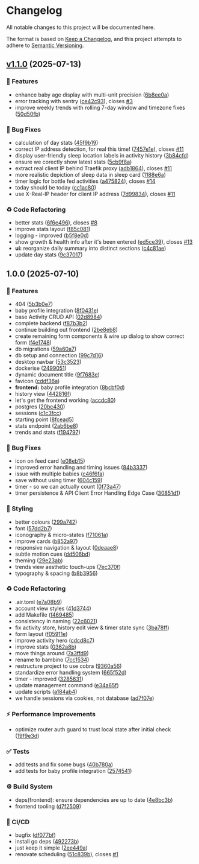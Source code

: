 # Changelog

All notable changes to this project will be documented here.

The format is based on [Keep a Changelog](https://keepachangelog.com/en/1.0.0/), and this project attempts to adhere to [Semantic Versioning](https://semver.org/spec/v2.0.0.html).

## [v1.1.0](https://github.com/engineervix/bambino/compare/v1.0.0...v1.1.0) (2025-07-13)


### 🚀 Features

* enhance baby age display with multi-unit precision ([6b8ee0a](https://github.com/engineervix/bambino/commit/6b8ee0a5369cd35570e9f2297d7edf424234c36b))
* error tracking with sentry ([ce42c93](https://github.com/engineervix/bambino/commit/ce42c937b3e5edc239422dda5ef6ae7873ab2de0)), closes [#3](https://github.com/engineervix/bambino/issues/3)
* improve weekly trends with rolling 7-day window and timezone fixes ([50d50fb](https://github.com/engineervix/bambino/commit/50d50fb49087596bfee78a4d8642bbe9089f3cb1))


### 🐛 Bug Fixes

* calculation of day stats ([45f9b19](https://github.com/engineervix/bambino/commit/45f9b19148e412d081fb7a5939ad485417cf3724))
* correct IP address detection, for real this time! ([7457e1e](https://github.com/engineervix/bambino/commit/7457e1e60cb50f3e45b0866993d33296261194d2)), closes [#11](https://github.com/engineervix/bambino/issues/11)
* display user-friendly sleep location labels in activity history ([3b84cfd](https://github.com/engineervix/bambino/commit/3b84cfd3e8ed898d9b0f29411b9a38374d656579))
* ensure we corectly show latest stats ([5cb9f8a](https://github.com/engineervix/bambino/commit/5cb9f8afa3c5d07da0d0e0e25bf6a8f544620b8f))
* extract real client IP behind Traefik proxy ([adb1864](https://github.com/engineervix/bambino/commit/adb18643e695ff48c03b9474e91d45ea9cb4e4f7)), closes [#11](https://github.com/engineervix/bambino/issues/11)
* more realistic depiction of sleep data in sleep card ([1188e6a](https://github.com/engineervix/bambino/commit/1188e6a400b3f4b8926222c953b345bd7291451c))
* timer logic for bottle fed activities ([a475824](https://github.com/engineervix/bambino/commit/a475824544e2fc5d76bc686fa0a7a9e2b573a51a)), closes [#14](https://github.com/engineervix/bambino/issues/14)
* today should be today ([cc1ac80](https://github.com/engineervix/bambino/commit/cc1ac8086c4deb08eb64c578a9a0892c6ae1d79b))
* use X-Real-IP header for client IP address ([7d99834](https://github.com/engineervix/bambino/commit/7d99834fc816a8f1090de491b4e649189801cdde)), closes [#11](https://github.com/engineervix/bambino/issues/11)


### ♻️ Code Refactoring

* better stats ([6f6e496](https://github.com/engineervix/bambino/commit/6f6e49648714cdbe2fc8150a0c54575ad4e9d247)), closes [#8](https://github.com/engineervix/bambino/issues/8)
* improve stats layout ([f85c081](https://github.com/engineervix/bambino/commit/f85c081707fe4b1df79aaf9071fa7fd82da3a7bc))
* logging - improved ([b5f8e0d](https://github.com/engineervix/bambino/commit/b5f8e0dbf73a174d3ebccade63f2f819f2b897bb))
* show growth & health info after it's been entered ([ed5ce39](https://github.com/engineervix/bambino/commit/ed5ce39ef72044b432cbe20582232e016d080d71)), closes [#13](https://github.com/engineervix/bambino/issues/13)
* **ui:** reorganize daily summary into distinct sections ([c4c81ae](https://github.com/engineervix/bambino/commit/c4c81ae6e1984770243f9a3bb8fa479b977d613d))
* update day stats ([9c37017](https://github.com/engineervix/bambino/commit/9c37017f657722ea5405d4ac43da31c4ca40e94d))

## 1.0.0 (2025-07-10)


### 🚀 Features

* 404 ([5b3b0e7](https://github.com/engineervix/bambino/commit/5b3b0e7d452b5e84728df7035a9f4c2bbe4bb949))
* baby profile integration ([8f0431e](https://github.com/engineervix/bambino/commit/8f0431ee8927753f1e7085f7f71c9de7fb5e1db4))
* base Activity CRUD API ([02d8984](https://github.com/engineervix/bambino/commit/02d8984238ec3db51f547d7aa8d8eb910af71f0a))
* complete backend ([f87b3b2](https://github.com/engineervix/bambino/commit/f87b3b2a0d6516578e9ce126d899894ca895d637))
* continue building out frontend ([2be8eb8](https://github.com/engineervix/bambino/commit/2be8eb80c3193cb27494eb77104a9c180fe8fe6c))
* create remaining form components & wire up dialog to show correct form ([f4e1748](https://github.com/engineervix/bambino/commit/f4e174851c4088cfff598d2e608db9e55090b15c))
* db migrations ([59a60a7](https://github.com/engineervix/bambino/commit/59a60a7395f230282e980ec278e1619ebd70f191))
* db setup and connection ([99c7d16](https://github.com/engineervix/bambino/commit/99c7d16246caf819b0db913bf27c477d6cedf0de))
* desktop navbar ([53c3523](https://github.com/engineervix/bambino/commit/53c352369d4c19f25c6427d567d488b6f332a800))
* dockerise ([2499051](https://github.com/engineervix/bambino/commit/24990517c58d37e7341683f48828f453a07350c3))
* dynamic document title ([9f7683e](https://github.com/engineervix/bambino/commit/9f7683e6d512b6fd0bf422e9921bbf02d482c733))
* favicon ([cddf36a](https://github.com/engineervix/bambino/commit/cddf36a813d9a446b84f3d0173cad3758238f21b))
* **frontend:** baby profile integration ([8bcbf0d](https://github.com/engineervix/bambino/commit/8bcbf0dbcde8b7edec45b3f2164ba478d4b8bc54))
* history view ([442816f](https://github.com/engineervix/bambino/commit/442816f7780003f5131110541b978e75ad9c34ab))
* let's get the frontend working ([accdc80](https://github.com/engineervix/bambino/commit/accdc8065fde2010b4def55bca605d18f7a02ca2))
* postgres ([20bc430](https://github.com/engineervix/bambino/commit/20bc430098ea2428813bd5442d3a137a321653fd))
* sessions ([c1c3fcc](https://github.com/engineervix/bambino/commit/c1c3fcc4485c14dc09b7d0d414397da2891b168e))
* starting point ([8fcead5](https://github.com/engineervix/bambino/commit/8fcead518663e17e7039527823a5dda8d14ff6d0))
* stats endpoint ([2ab6be8](https://github.com/engineervix/bambino/commit/2ab6be85ca22830d5cdea0dfda07c26d26354d97))
* trends and stats ([f194797](https://github.com/engineervix/bambino/commit/f194797c8a7b8501dd53d0cce861ca0ce51f3ce9))


### 🐛 Bug Fixes

* icon on feed card ([e08eb15](https://github.com/engineervix/bambino/commit/e08eb1503fa6a7f47e8c2649adf0118263dbb239))
* improved error handling and timing issues ([84b3337](https://github.com/engineervix/bambino/commit/84b33370aaa140a2d07ace84a912c04a304ee328))
* issue with multiple babies ([c46f6fa](https://github.com/engineervix/bambino/commit/c46f6fa25bb928e223b7a0bcf617734960044f3d))
* save without using timer ([604c159](https://github.com/engineervix/bambino/commit/604c1594ecf0fc7a0a04a173dab4f5266e125fbf))
* timer - so we can actually count ([0f73a47](https://github.com/engineervix/bambino/commit/0f73a47dcced3330f73539a471b1adb1eb037c87))
* timer persistence & API Client Error Handling Edge Case ([30851d1](https://github.com/engineervix/bambino/commit/30851d1730199cf2c9d9c5e1f4cfc82fea636b40))


### 💄 Styling

* better colours ([299a742](https://github.com/engineervix/bambino/commit/299a742fe3b98e882ea7ce0fe45a09cd822b616a))
* font ([57dd2b7](https://github.com/engineervix/bambino/commit/57dd2b7efb41d30b4dc21499ae0f4bf2a8c19128))
* iconography & micro-states ([f71061a](https://github.com/engineervix/bambino/commit/f71061aaaa625b375c59ebcfb5a584cefeda1d6c))
* improve cards ([b852a97](https://github.com/engineervix/bambino/commit/b852a9725f455420d34f7db9f952f4a4504e269c))
* responsive navigation & layout ([0deaae8](https://github.com/engineervix/bambino/commit/0deaae8dd8d1fe747f70c890c11a18b19c5605c4))
* subtle motion cues ([dd506bd](https://github.com/engineervix/bambino/commit/dd506bd05f3f117a8e79a227a54b68ba61e0355e))
* theming ([29e23ab](https://github.com/engineervix/bambino/commit/29e23abdedc424567ba0d38772b277225f8f4b75))
* trends view aesthetic touch-ups ([7ec370f](https://github.com/engineervix/bambino/commit/7ec370f344389a65f51030ddb1e346c8536bc1c5))
* typography & spacing ([b8b3956](https://github.com/engineervix/bambino/commit/b8b395688da0366c12909a722d980f827c18e901))


### ♻️ Code Refactoring

* .air.toml ([e7a08b9](https://github.com/engineervix/bambino/commit/e7a08b9e878bade6d0c67e4876a16d57623901df))
* account view styles ([41d3744](https://github.com/engineervix/bambino/commit/41d37442a03021cc4e4a9aa951ad91d7a59b9ce4))
* add Makefile ([f469485](https://github.com/engineervix/bambino/commit/f469485bf8b1b52a316ba837b679ab3dc31f9b56))
* consistency in naming ([22c6021](https://github.com/engineervix/bambino/commit/22c6021927b1e93a0238af406daaaf52e8f1c9e3))
* fix activity store, history edit view & timer state sync ([3ba78ff](https://github.com/engineervix/bambino/commit/3ba78ffda5ecbc337fefd9ad74bf201e1458a40e))
* form layout ([f05911e](https://github.com/engineervix/bambino/commit/f05911e127aa417a9e4e3502798000b22d0b912d))
* improve activity hero ([cdcd8c7](https://github.com/engineervix/bambino/commit/cdcd8c7cf5a636145f8712e61c5783627530f29a))
* improve stats ([0362a8b](https://github.com/engineervix/bambino/commit/0362a8bf593483f2bda84f83ae315363655d1341))
* move things around ([7a3ffd9](https://github.com/engineervix/bambino/commit/7a3ffd90492a1054499be74f4b8cb8e39f918f63))
* rename to bambino ([7cc1534](https://github.com/engineervix/bambino/commit/7cc1534b1ff55ef373d9153073d6e950861fc490))
* restructure project to use cobra ([9360a56](https://github.com/engineervix/bambino/commit/9360a5601f1f1d408fdd2634e8aee3c6810e7d30))
* standardize error handling system ([665f52d](https://github.com/engineervix/bambino/commit/665f52d9b061b76911b6086f06cc5ad1adef6495))
* timer - improved ([3285631](https://github.com/engineervix/bambino/commit/328563182d730fed730a3b2a9f95eb14627b2d47))
* update management command ([e34a65f](https://github.com/engineervix/bambino/commit/e34a65f610b4e92b8e4949d5e75a312fc41eee96))
* update scripts ([a184ab4](https://github.com/engineervix/bambino/commit/a184ab4d7d69b32673e55e7a3dc3f11f77d1b38e))
* we handle sessions via cookies, not database ([ad7f07e](https://github.com/engineervix/bambino/commit/ad7f07e93c1bc36a986001854f3d62373ff70e2c))


### ⚡️ Performance Improvements

* optimize router auth guard to trust local state after initial check ([19f9e3d](https://github.com/engineervix/bambino/commit/19f9e3d1d195ece3ab9c63171b13324dbb2346da))


### ✅ Tests

* add tests and fix some bugs ([40b780a](https://github.com/engineervix/bambino/commit/40b780ae9a48a6253954f98d13c271e2f40c41fb))
* add tests for baby profile integration ([2574541](https://github.com/engineervix/bambino/commit/2574541a1ca8ef73518dc6b3f2afb56591a2d25b))


### ⚙️ Build System

* deps(frontend): ensure dependencies are up to date ([4e8bc3b](https://github.com/engineervix/bambino/commit/4e8bc3b2d94bae795b941cd71216de123dc0b599))
* frontend tooling ([d7f2509](https://github.com/engineervix/bambino/commit/d7f25096aa1fabd132efae868363bc26c8ebaae7))


### 👷 CI/CD

* bugfix ([df077bf](https://github.com/engineervix/bambino/commit/df077bf95d4796734649f921ec7dacbc6fe6d141))
* install go deps ([492273b](https://github.com/engineervix/bambino/commit/492273b3c9906bf6b058c5bf16d415a99bae754f))
* just keep it simple ([2ee449a](https://github.com/engineervix/bambino/commit/2ee449a6b2e17b626d16bc5f150d0972035cd800))
* renovate scheduling ([51c839b](https://github.com/engineervix/bambino/commit/51c839bb11d9de788c4cb83303d06fb65e17853b)), closes [#1](https://github.com/engineervix/bambino/issues/1)
